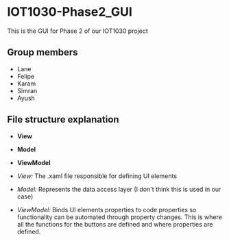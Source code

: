 # IOT1030-Phase2_GUI
This is the GUI for Phase 2 of our IOT1030 project 

## Group members
- Lane
- Felipe
- Karam
- Simran
- Ayush

## File structure explanation
- **View**
- **Model**
- **ViewModel**

- *View:*
The .xaml file responsible for defining UI elements

- *Model:*
Represents the data access layer (I don't think this is used in our case)

- *ViewModel:*
Binds UI elements properties to code properties so functionality can be automated through property changes. This is where all the functions for the buttons are defined and where properties are defined.
